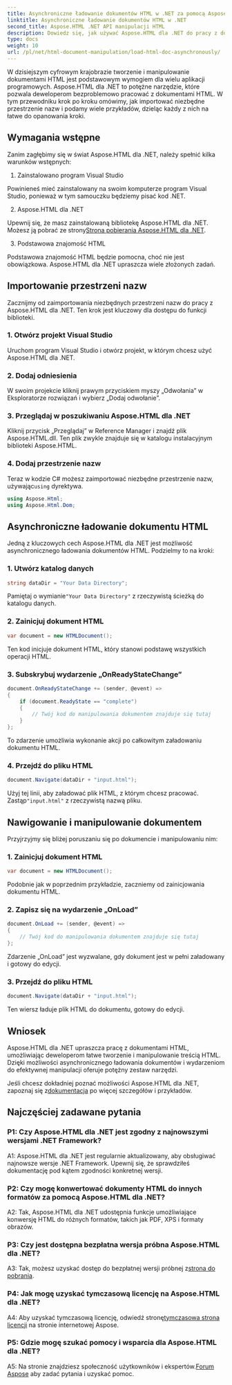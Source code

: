 ```yaml
---
title: Asynchroniczne ładowanie dokumentów HTML w .NET za pomocą Aspose.HTML
linktitle: Asynchroniczne ładowanie dokumentów HTML w .NET
second_title: Aspose.HTML .NET API manipulacji HTML
description: Dowiedz się, jak używać Aspose.HTML dla .NET do pracy z dokumentami HTML. Przewodnik krok po kroku z przykładami i FAQ dla programistów.
type: docs
weight: 10
url: /pl/net/html-document-manipulation/load-html-doc-asynchronously/
---
```


W dzisiejszym cyfrowym krajobrazie tworzenie i manipulowanie dokumentami HTML jest podstawowym wymogiem dla wielu aplikacji programowych. Aspose.HTML dla .NET to potężne narzędzie, które pozwala deweloperom bezproblemowo pracować z dokumentami HTML. W tym przewodniku krok po kroku omówimy, jak importować niezbędne przestrzenie nazw i podamy wiele przykładów, dzieląc każdy z nich na łatwe do opanowania kroki.

## Wymagania wstępne

Zanim zagłębimy się w świat Aspose.HTML dla .NET, należy spełnić kilka warunków wstępnych:

1. Zainstalowano program Visual Studio

Powinieneś mieć zainstalowany na swoim komputerze program Visual Studio, ponieważ w tym samouczku będziemy pisać kod .NET.

2. Aspose.HTML dla .NET

 Upewnij się, że masz zainstalowaną bibliotekę Aspose.HTML dla .NET. Możesz ją pobrać ze strony[Strona pobierania Aspose.HTML dla .NET](https://releases.aspose.com/html/net/).

3. Podstawowa znajomość HTML

Podstawowa znajomość HTML będzie pomocna, choć nie jest obowiązkowa. Aspose.HTML dla .NET upraszcza wiele złożonych zadań.

## Importowanie przestrzeni nazw

Zacznijmy od zaimportowania niezbędnych przestrzeni nazw do pracy z Aspose.HTML dla .NET. Ten krok jest kluczowy dla dostępu do funkcji biblioteki.

### 1. Otwórz projekt Visual Studio

Uruchom program Visual Studio i otwórz projekt, w którym chcesz użyć Aspose.HTML dla .NET.

### 2. Dodaj odniesienia

W swoim projekcie kliknij prawym przyciskiem myszy „Odwołania” w Eksploratorze rozwiązań i wybierz „Dodaj odwołanie”.

### 3. Przeglądaj w poszukiwaniu Aspose.HTML dla .NET

Kliknij przycisk „Przeglądaj” w Reference Manager i znajdź plik Aspose.HTML.dll. Ten plik zwykle znajduje się w katalogu instalacyjnym biblioteki Aspose.HTML.

### 4. Dodaj przestrzenie nazw

 Teraz w kodzie C# możesz zaimportować niezbędne przestrzenie nazw, używając`using` dyrektywa.

```csharp
using Aspose.Html;
using Aspose.Html.Dom;
```

## Asynchroniczne ładowanie dokumentu HTML

Jedną z kluczowych cech Aspose.HTML dla .NET jest możliwość asynchronicznego ładowania dokumentów HTML. Podzielmy to na kroki:

### 1. Utwórz katalog danych

```csharp
string dataDir = "Your Data Directory";
```

 Pamiętaj o wymianie`"Your Data Directory"` z rzeczywistą ścieżką do katalogu danych.

### 2. Zainicjuj dokument HTML

```csharp
var document = new HTMLDocument();
```

Ten kod inicjuje dokument HTML, który stanowi podstawę wszystkich operacji HTML.

### 3. Subskrybuj wydarzenie „OnReadyStateChange”

```csharp
document.OnReadyStateChange += (sender, @event) =>
{
    if (document.ReadyState == "complete")
    {
        // Twój kod do manipulowania dokumentem znajduje się tutaj
    }
};
```

To zdarzenie umożliwia wykonanie akcji po całkowitym załadowaniu dokumentu HTML.

### 4. Przejdź do pliku HTML

```csharp
document.Navigate(dataDir + "input.html");
```

 Użyj tej linii, aby załadować plik HTML, z którym chcesz pracować. Zastąp`"input.html"` z rzeczywistą nazwą pliku.

## Nawigowanie i manipulowanie dokumentem

Przyjrzyjmy się bliżej poruszaniu się po dokumencie i manipulowaniu nim:

### 1. Zainicjuj dokument HTML

```csharp
var document = new HTMLDocument();
```

Podobnie jak w poprzednim przykładzie, zaczniemy od zainicjowania dokumentu HTML.

### 2. Zapisz się na wydarzenie „OnLoad”

```csharp
document.OnLoad += (sender, @event) =>
{
    // Twój kod do manipulowania dokumentem znajduje się tutaj
};
```

Zdarzenie „OnLoad” jest wyzwalane, gdy dokument jest w pełni załadowany i gotowy do edycji.

### 3. Przejdź do pliku HTML

```csharp
document.Navigate(dataDir + "input.html");
```

Ten wiersz ładuje plik HTML do dokumentu, gotowy do edycji.

## Wniosek

Aspose.HTML dla .NET upraszcza pracę z dokumentami HTML, umożliwiając deweloperom łatwe tworzenie i manipulowanie treścią HTML. Dzięki możliwości asynchronicznego ładowania dokumentów i wydarzeniom do efektywnej manipulacji oferuje potężny zestaw narzędzi.

 Jeśli chcesz dokładniej poznać możliwości Aspose.HTML dla .NET, zapoznaj się z[dokumentacja](https://reference.aspose.com/html/net/) po więcej szczegółów i przykładów.

## Najczęściej zadawane pytania

### P1: Czy Aspose.HTML dla .NET jest zgodny z najnowszymi wersjami .NET Framework?

A1: Aspose.HTML dla .NET jest regularnie aktualizowany, aby obsługiwać najnowsze wersje .NET Framework. Upewnij się, że sprawdziłeś dokumentację pod kątem zgodności konkretnej wersji.

### P2: Czy mogę konwertować dokumenty HTML do innych formatów za pomocą Aspose.HTML dla .NET?

A2: Tak, Aspose.HTML dla .NET udostępnia funkcje umożliwiające konwersję HTML do różnych formatów, takich jak PDF, XPS i formaty obrazów.

### P3: Czy jest dostępna bezpłatna wersja próbna Aspose.HTML dla .NET?

 A3: Tak, możesz uzyskać dostęp do bezpłatnej wersji próbnej z[strona do pobrania](https://releases.aspose.com/).

### P4: Jak mogę uzyskać tymczasową licencję na Aspose.HTML dla .NET?

 A4: Aby uzyskać tymczasową licencję, odwiedź stronę[tymczasowa strona licencji](https://purchase.aspose.com/temporary-license/) na stronie internetowej Aspose.

### P5: Gdzie mogę szukać pomocy i wsparcia dla Aspose.HTML dla .NET?

 A5: Na stronie znajdziesz społeczność użytkowników i ekspertów.[Forum Aspose](https://forum.aspose.com/) aby zadać pytania i uzyskać pomoc.
